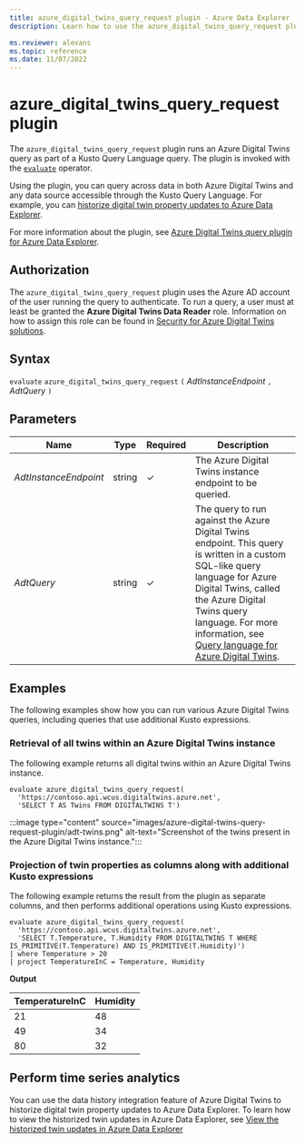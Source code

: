 ```yaml
---
title: azure_digital_twins_query_request plugin - Azure Data Explorer
description: Learn how to use the azure_digital_twins_query_request plugin to run an Azure Digital Twins query as part of a Kusto query.

ms.reviewer: alexans
ms.topic: reference
ms.date: 11/07/2022
---
```

# azure_digital_twins_query_request plugin

The `azure_digital_twins_query_request` plugin runs an Azure Digital Twins query as part of a Kusto Query Language query. The plugin is invoked with the [`evaluate`](evaluateoperator.md) operator.

Using the plugin, you can query across data in both Azure Digital Twins and any data source accessible through the Kusto Query Language. For example, you can [historize digital twin property updates to Azure Data Explorer](#perform-time-series-analytics).

For more information about the plugin, see [Azure Digital Twins query plugin for Azure Data Explorer](/azure/digital-twins/concepts-data-explorer-plugin#using-the-plugin).

## Authorization

The `azure_digital_twins_query_request` plugin uses the Azure AD account of the user running the query to authenticate. To run a query, a user must at least be granted the **Azure Digital Twins Data Reader** role. Information on how to assign this role can be found in [Security for Azure Digital Twins solutions](/azure/digital-twins/concepts-security#authorization-azure-roles-for-azure-digital-twins).

## Syntax

`evaluate` `azure_digital_twins_query_request` `(` *AdtInstanceEndpoint* `,` *AdtQuery* `)`

## Parameters

| Name | Type | Required | Description |
|--|--|--|--|
| *AdtInstanceEndpoint* | string | &check; | The Azure Digital Twins instance endpoint to be queried. |
| *AdtQuery* | string | &check; | The query to run against the Azure Digital Twins endpoint. This query is written in a custom SQL-like query language for Azure Digital Twins, called the Azure Digital Twins query language. For more information, see [Query language for Azure Digital Twins](/azure/digital-twins/concepts-query-language).|

## Examples

The following examples show how you can run various Azure Digital Twins queries, including queries that use additional Kusto expressions.

### Retrieval of all twins within an Azure Digital Twins instance

The following example returns all digital twins within an Azure Digital Twins instance.

```kusto
evaluate azure_digital_twins_query_request(
  'https://contoso.api.wcus.digitaltwins.azure.net',
  'SELECT T AS Twins FROM DIGITALTWINS T')
```

:::image type="content" source="images/azure-digital-twins-query-request-plugin/adt-twins.png" alt-text="Screenshot of the twins present in the Azure Digital Twins instance.":::

### Projection of twin properties as columns along with additional Kusto expressions

The following example returns the result from the plugin as separate columns, and then performs additional operations using Kusto expressions.

```kusto
evaluate azure_digital_twins_query_request(
  'https://contoso.api.wcus.digitaltwins.azure.net',
  'SELECT T.Temperature, T.Humidity FROM DIGITALTWINS T WHERE IS_PRIMITIVE(T.Temperature) AND IS_PRIMITIVE(T.Humidity)')
| where Temperature > 20
| project TemperatureInC = Temperature, Humidity
```

**Output**

|TemperatureInC|Humidity|
|---|---|
|21|48|
|49|34|
|80|32|

## Perform time series analytics

You can use the data history integration feature of Azure Digital Twins to historize digital twin property updates to Azure Data Explorer. To learn how to view the historized twin updates in Azure Data Explorer, see [View the historized twin updates in Azure Data Explorer](/azure/digital-twins/how-to-use-data-history?tabs=cli#view-the-historized-twin-updates-in-azure-data-explorer)